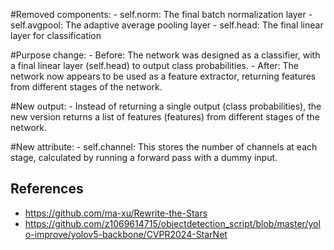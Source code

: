 
#Removed components:
	- self.norm: The final batch normalization layer
	- self.avgpool: The adaptive average pooling layer
	- self.head: The final linear layer for classification

#Purpose change:
	- Before: The network was designed as a classifier, with a final linear layer (self.head) to output class probabilities.
	- After: The network now appears to be used as a feature extractor, returning features from different stages of the network.
	
#New output:
	- Instead of returning a single output (class probabilities), the new version returns a list of features (features) from different stages of the network.

#New attribute:
	- self.channel: This stores the number of channels at each stage, calculated by running a forward pass with a dummy input.
	
## References
  - https://github.com/ma-xu/Rewrite-the-Stars
  - https://github.com/z1069614715/objectdetection_script/blob/master/yolo-improve/yolov5-backbone/CVPR2024-StarNet
